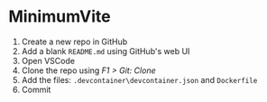 # MinimumVite


01. Create a new repo in GitHub
02. Add a blank `README.md` using GitHub's web UI
03. Open VSCode
04. Clone the repo using _F1 > Git: Clone_
05. Add the files: `.devcontainer\devcontainer.json` and `Dockerfile`
06. Commit
